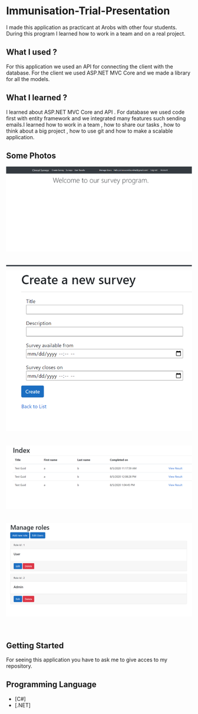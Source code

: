 # Immunisation-Trial-Presentation
I made this application as practicant at Arobs with other four students. During this program I learned how to work in a team and on a real project.

## What I used ?
For this application we used an API for connecting the client with the database. For the client we used ASP.NET MVC Core and we made a library for all the models.

## What I learned ?
I learned about ASP.NET MVC Core and API . For database we used code first with entity framework and we integrated many features such sending emails.I learned how to work in a team , how to share our tasks , how to think about a big project , how to use git and how to make a scalable application.

## Some Photos 
![alt text](https://github.com/Piciorus-Ovidiu-Mihai/Photos/blob/master/home.PNG)<br/><br/><br/>
![alt text](https://github.com/Piciorus-Ovidiu-Mihai/Photos/blob/master/savesurvey.PNG)<br/><br/><br/>
![alt text](https://github.com/Piciorus-Ovidiu-Mihai/Photos/blob/master/statistics.PNG)<br/><br/><br/>
![alt text](https://github.com/Piciorus-Ovidiu-Mihai/Photos/blob/master/adminapge.PNG)<br/><br/><br/>

## Getting Started
For seeing this application you have to ask me to give acces to my repository.

## Programming Language
* [C#]
* [.NET]
